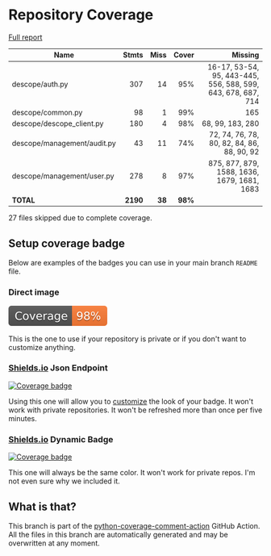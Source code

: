 # Repository Coverage

[Full report](https://htmlpreview.github.io/?https://github.com/descope/python-sdk/blob/python-coverage-comment-action-data/htmlcov/index.html)

| Name                        |    Stmts |     Miss |   Cover |   Missing |
|---------------------------- | -------: | -------: | ------: | --------: |
| descope/auth.py             |      307 |       14 |     95% |16-17, 53-54, 95, 443-445, 556, 588, 599, 643, 678, 687, 714 |
| descope/common.py           |       98 |        1 |     99% |       165 |
| descope/descope\_client.py  |      180 |        4 |     98% |68, 99, 183, 280 |
| descope/management/audit.py |       43 |       11 |     74% |72, 74, 76, 78, 80, 82, 84, 86, 88, 90, 92 |
| descope/management/user.py  |      278 |        8 |     97% |875, 877, 879, 1588, 1636, 1679, 1681, 1683 |
|                   **TOTAL** | **2190** |   **38** | **98%** |           |

27 files skipped due to complete coverage.


## Setup coverage badge

Below are examples of the badges you can use in your main branch `README` file.

### Direct image

[![Coverage badge](https://raw.githubusercontent.com/descope/python-sdk/python-coverage-comment-action-data/badge.svg)](https://htmlpreview.github.io/?https://github.com/descope/python-sdk/blob/python-coverage-comment-action-data/htmlcov/index.html)

This is the one to use if your repository is private or if you don't want to customize anything.

### [Shields.io](https://shields.io) Json Endpoint

[![Coverage badge](https://img.shields.io/endpoint?url=https://raw.githubusercontent.com/descope/python-sdk/python-coverage-comment-action-data/endpoint.json)](https://htmlpreview.github.io/?https://github.com/descope/python-sdk/blob/python-coverage-comment-action-data/htmlcov/index.html)

Using this one will allow you to [customize](https://shields.io/endpoint) the look of your badge.
It won't work with private repositories. It won't be refreshed more than once per five minutes.

### [Shields.io](https://shields.io) Dynamic Badge

[![Coverage badge](https://img.shields.io/badge/dynamic/json?color=brightgreen&label=coverage&query=%24.message&url=https%3A%2F%2Fraw.githubusercontent.com%2Fdescope%2Fpython-sdk%2Fpython-coverage-comment-action-data%2Fendpoint.json)](https://htmlpreview.github.io/?https://github.com/descope/python-sdk/blob/python-coverage-comment-action-data/htmlcov/index.html)

This one will always be the same color. It won't work for private repos. I'm not even sure why we included it.

## What is that?

This branch is part of the
[python-coverage-comment-action](https://github.com/marketplace/actions/python-coverage-comment)
GitHub Action. All the files in this branch are automatically generated and may be
overwritten at any moment.